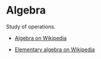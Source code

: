 # Algebra

Study of operations.

- [Algebra on Wikipedia](https://en.wikipedia.org/wiki/Algebra)

- [Elementary algebra on Wikipedia](https://en.wikipedia.org/wiki/Elementary_algebra)
